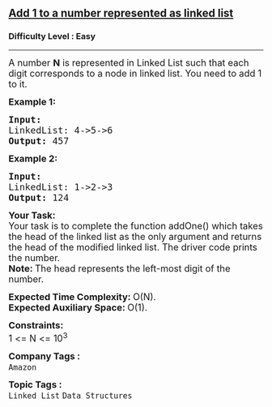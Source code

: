 <h2><a href="https://practice.geeksforgeeks.org/problems/add-1-to-a-number-represented-as-linked-list/1">Add 1 to a number represented as linked list</a></h2><h3>Difficulty Level : Easy</h3><hr><div class="problems_problem_content__Xm_eO"><p><span style="font-size:18px">A number&nbsp;<strong>N</strong>&nbsp;is represented in Linked List such that each digit corresponds to a node in linked list. You need to add 1 to it.</span></p>

<p><span style="font-size:18px"><strong>Example 1:</strong></span></p>

<pre><span style="font-size:18px"><strong>Input:
</strong>LinkedList: 4-&gt;5-&gt;6
<strong>Output: </strong>457&nbsp;</span>
</pre>

<p><span style="font-size:18px"><strong>Example 2:</strong></span></p>

<pre><span style="font-size:18px"><strong>Input:
</strong>LinkedList: 1-&gt;2-&gt;3
<strong>Output: </strong>124&nbsp;</span></pre>

<p><span style="font-size:18px"><strong>Your Task:</strong><br>
Your task is to complete the function addOne() which takes the head of the linked list as the only argument and returns the head of the modified linked list. The driver code prints the number.<br>
<strong>Note:&nbsp;</strong>The head represents the left-most digit of the number.</span></p>

<p><span style="font-size:18px"><strong>Expected Time Complexity:&nbsp;</strong>O(N).<br>
<strong>Expected Auxiliary Space:&nbsp;</strong>O(1).</span></p>

<p><span style="font-size:18px"><strong>Constraints:</strong><br>
1 &lt;= N &lt;= 10<sup>3</sup></span></p>
</div><p><span style=font-size:18px><strong>Company Tags : </strong><br><code>Amazon</code>&nbsp;<br><p><span style=font-size:18px><strong>Topic Tags : </strong><br><code>Linked List</code>&nbsp;<code>Data Structures</code>&nbsp;